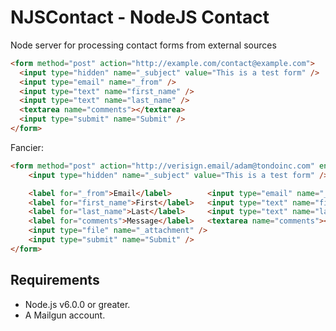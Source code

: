 # NJSContact - NodeJS Contact

Node server for processing contact forms from external sources

```html
<form method="post" action="http://example.com/contact@example.com">
  <input type="hidden" name="_subject" value="This is a test form" />
  <input type="email" name="_from" />
  <input type="text" name="first_name" />
  <input type="text" name="last_name" />
  <textarea name="comments"></textarea>
  <input type="submit" name="Submit" />
</form>
```

Fancier:

```html
<form method="post" action="http://verisign.email/adam@tondoinc.com" enctype="multipart/form-data">
	<input type="hidden" name="_subject" value="This is a test form" />

	<label for="_from">Email</label>		<input type="email" name="_from" />			<br>
	<label for="first_name">First</label>	<input type="text" name="first_name" />		<br>
	<label for="last_name">Last</label>		<input type="text" name="last_name" />		<br>
	<label for="comments">Message</label>	<textarea name="comments"></textarea>		<br>
	<input type="file" name="_attachment" />											<br>
    <input type="submit" name="Submit" />
</form>
```

## Requirements

- Node.js v6.0.0 or greater.
- A Mailgun account.